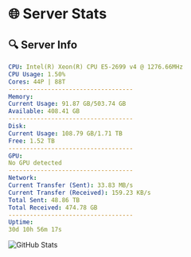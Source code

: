 # 🌐 Server Stats
## 🔍 Server Info
```yaml
CPU: Intel(R) Xeon(R) CPU E5-2699 v4 @ 1276.66MHz
CPU Usage: 1.50%
Cores: 44P | 88T
-----------------------------------
Memory:
Current Usage: 91.87 GB/503.74 GB
Available: 408.41 GB
-----------------------------------
Disk:
Current Usage: 108.79 GB/1.71 TB
Free: 1.52 TB
-----------------------------------
GPU:
No GPU detected
-----------------------------------
Network:
Current Transfer (Sent): 33.83 MB/s
Current Transfer (Received): 159.23 KB/s
Total Sent: 48.86 TB
Total Received: 474.78 GB
-----------------------------------
Uptime:
30d 10h 56m 17s
```
![GitHub Stats](https://img.shields.io/badge/Updated-2025-04-07_08:19:06-blue)